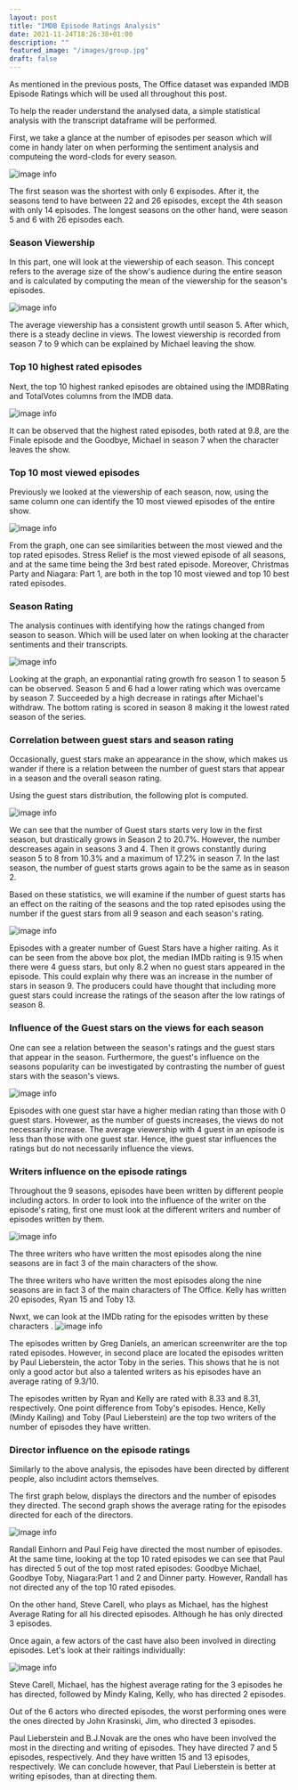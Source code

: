 ```yaml
---
layout: post
title: "IMDB Episode Ratings Analysis"
date: 2021-11-24T18:26:38+01:00
description: ""
featured_image: "/images/group.jpg"
draft: false
---
```

As mentioned in the previous posts, The Office dataset was expanded IMDB Episode Ratings which will be used all throughout this post.

To help the reader understand the analysed data, a simple statistical analysis with the transcript dataframe will be performed.

First, we take a glance at the number of episodes per season which will come in handy later on when performing the sentiment analysis and computeing the word-clods for every season.

![image info](/images/nr_episodes.png)

The first season was the shortest with only 6 expisodes. After it, the seasons tend to have between 22 and 26 episodes, except the 4th season with only 14 episodes. The longest seasons on the other hand, were season 5 and 6 with 26 episodes each.

### Season Viewership
In this part, one will look at the viewership of each season. This concept refers to the average size of the show's audience during the entire season and is calculated by computing the mean of the viewership for the season's episodes.

![image info](/images/viewership.png)

The average viewership has a consistent growth until season 5. After which, there is a steady decline in views. The lowest viewership is recorded from season 7 to 9 which can be explained by Michael leaving the show. 

### Top 10 highest rated episodes
Next, the top 10 highest ranked episodes are obtained using the IMDBRating and TotalVotes columns from the IMDB data.

![image info](/images/10ratedep.png)

It can be observed that the highest rated episodes, both rated at 9.8, are the Finale episode and the Goodbye, Michael in season 7 when the character leaves the show. 

### Top 10 most viewed episodes
Previously we looked at the viewership of each season, now, using the same column one can identify the 10 most viewed episodes of the entire show.

![image info](/images/10mostviewed.png)

From the graph, one can see similarities between the most viewed and the top rated episodes. Stress Relief is the most viewed episode of all seasons, and at the same time being the 3rd best rated episode. Moreover, Christmas Party and Niagara: Part 1, are both in the top 10 most viewed and top 10 best rated episodes. 


### Season Rating 
The analysis continues with identifying how the ratings changed from season to season. Which will be used later on when looking at the character sentiments and their transcripts. 

![image info](/images/averageRating.png)

Looking at the graph, an exponantial rating growth fro season 1 to season 5 can be observed. Season 5 and 6 had a lower rating which was overcame by season 7. Succeeded by a high decrease in ratings after Michael's withdraw. The bottom rating is scored in season 8 making it the lowest rated season of the series. 


### Correlation between guest stars and season rating

Occasionally, guest stars make an appearance in the show, which makes us wander if there is a relation between the number of guest stars that appear in a season and the overall season rating.

Using the guest stars distribution, the following plot is computed. 

![image info](/images/stars.png)

We can see that the number of Guest stars starts very low in the first season, but drastically grows in Season 2 to 20.7%. However, the number descreases again in seasons 3 and 4. Then it grows constantly during season 5 to 8 from 10.3% and a maximum of 17.2% in season 7. In the last season, the number of guest starts grows again to be the same as in season 2. 

Based on these statistics, we will examine if the number of guest starts has an effect on the raiting of the seasons and the top rated episodes using the number if the guest stars from all 9 season and each season's rating. 

![image info](/images/boxplot1.png)

Episodes with a greater number of Guest Stars have a higher raiting. As it can be seen from the above box plot, the median IMDb raiting is 9.15 when there were 4 guess stars, but only 8.2 when no guest stars appeared in the episode. This could explain why there was an increase in the number of stars in season 9. The producers could have thought that including more guest stars could increase the ratings of the season after the low ratings of season 8. 

### Influence of the Guest stars on the views for each season

One can see a relation between the season's ratings and the guest stars that appear in the season. Furthermore, the guest's influence on the seasons popularity can be investigated by contrasting the number of guest stars with the season's views.

![image info](/images/boxplot2.png)

Episodes with one guest star have a higher median rating than those with 0 guest stars. Hovewer, as the number of guests increases, the views do not necessarily increase. The average viewership with 4 guest in an episode is less than those with one guest star.  Hence, ithe guest star influences the ratings but do not necessarily influence the views. 

### Writers influence on the episode ratings
Throughout the 9 seasons, episodes have been written by different people including actors. In order to look into the influence of the writer on the episode's rating, first one must look at the different writers and number of episodes written by them.

![image info](/images/writers.png)

The three writers who have written the most episodes along the nine seasons are in fact 3 of the main characters of the show.

The three writers who have written the most episodes along the nine seasons are in fact 3 of the main characters of The Office. 
Kelly has written 20 episodes, Ryan 15 and Toby 13. 

Nwxt, we can look at the IMDb rating for the episodes written by these characters .
![image info](/images/writers2.png)

The episodes written by Greg Daniels, an american screenwriter are the top rated episodes. However, in second place are located the episodes written by Paul Lieberstein, the actor Toby in the series. This shows that he is not only a good actor but also a talented writers as his episodes have an average rating of 9.3/10.

The episodes written by Ryan and Kelly are rated with 8.33 and 8.31, respectively. One point difference from Toby's episodes. Hence, Kelly (Mindy Kailing) and Toby (Paul Lieberstein) are the top two writers of the number of episodes they have written.

### Director influence on the episode ratings

Similarly to the above analysis, the episodes have been directed by different people, also includint actors themselves.

The first graph below, displays the directors and the number of episodes they directed. The second graph shows the average rating for the episodes directed for each of the directors.

![image info](/images/directors.png)

Randall Einhorn and Paul Feig have directed the most number of episodes. At the same time, looking at the top 10 rated episodes we can see that Paul has directed 5 out of the top most rated episodes: Goodbye Michael, Goodbye Toby, Niagara:Part 1 and 2 and Dinner party. However, Randall has not directed any of the top 10 rated episodes.

On the other hand, Steve Carell, who plays as Michael, has the highest Average Rating for all his directed episodes. Although he has only directed 3 episodes.

Once again, a few actors of the cast have also been involved in directing episodes. Let's look at their raitings individually: 

![image info](/images/cast.png)

Steve Carell, Michael, has the highest average rating for the 3 episodes he has directed, followed by Mindy Kaling, Kelly, who has directed 2 episodes. 

Out of the 6 actors who directed episodes, the worst performing ones were the ones directed by John Krasinski, Jim, who directed 3 episodes. 

Paul Lieberstein and B.J.Novak are the ones who have been involved the most in the directing and writing of episodes. They have directed 7 and 5 episodes, respectively. And they have written 15 and 13 episodes, respectively. We can conclude however, that Paul Lieberstein is better at writing episodes, than at directing them.
